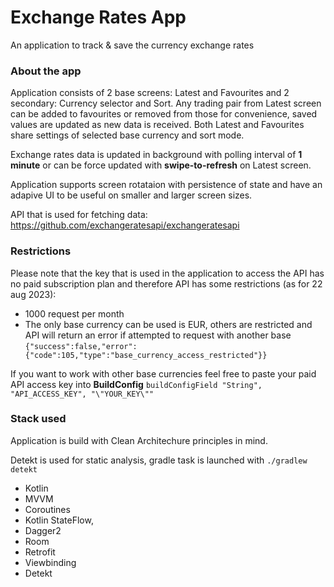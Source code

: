 # Exchange Rates App
An application to track & save the currency exchange rates

### About the app
Application consists of 2 base screens: Latest and Favourites and 2 secondary: Currency selector and Sort. Any trading pair from Latest screen can be added to favourites or removed from those for convenience, saved values are updated as new data is received. Both Latest and Favourites share settings of selected base currency and sort mode.

Exchange rates data is updated in background with polling interval of **1 minute** or can be force updated with **swipe-to-refresh** on Latest screen.

Application supports screen rotataion with persistence of state and have an adapive UI to be useful on smaller and larger screen sizes.

API that is used for fetching data: https://github.com/exchangeratesapi/exchangeratesapi

### Restrictions
Please note that the key that is used in the application to access the API has no paid subscription plan and therefore API has some restrictions (as for 22 aug 2023):
* 1000 request per month
* The only base currency can be used is EUR, others are restricted and API will return an error if attempted to request with another base
  ``` {"success":false,"error":{"code":105,"type":"base_currency_access_restricted"}} ```

If you want to work with other base currencies feel free to paste your paid API access key into **BuildConfig**
```buildConfigField "String", "API_ACCESS_KEY", "\"YOUR_KEY\""```

### Stack used
Application is build with Clean Architechure principles in mind.

Detekt is used for static analysis, gradle task is launched with ```./gradlew detekt```
- Kotlin
- MVVM
- Coroutines
- Kotlin StateFlow,
- Dagger2
- Room
- Retrofit
- Viewbinding
- Detekt
